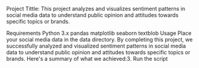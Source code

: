 Project Tittle: This project analyzes and visualizes sentiment patterns in social media data to understand public opinion and attitudes towards specific topics or brands.

Requirements
Python 3.x
pandas
matplotlib
seaborn
textblob
Usage
Place your social media data in the data directory. By completing this project, we successfully analyzed and visualized sentiment patterns in social media data to understand public opinion and attitudes towards specific topics or brands. Here's a summary of what we achieved:3. Run the script
